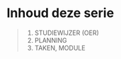 # Inhoud deze serie

> 1. STUDIEWIJZER (OER)
> 2. PLANNING
> 2. TAKEN, MODULE <!-- DIT COMMENTAAR LATEN STAAN AUB -->
                            <!-- eagle ref:2029376904 --->